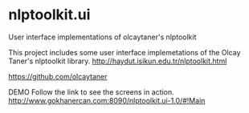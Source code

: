 # nlptoolkit.ui
User interface implementations of olcaytaner's nlptoolkit

This project includes some user interface implemetations of the Olcay Taner's nlptoolkit library. 
http://haydut.isikun.edu.tr/nlptoolkit.html 

https://github.com/olcaytaner

DEMO 
Follow the link to see the screens in action.
http://www.gokhanercan.com:8090/nlptoolkit.ui-1.0/#!Main

